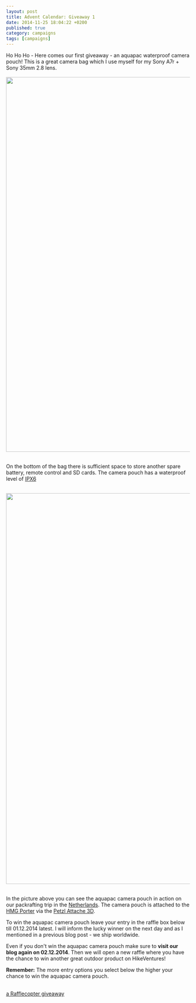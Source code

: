 ```yaml
---
layout: post
title: Advent Calendar: Giveaway 1
date: 2014-11-25 18:04:22 +0200
published: true
category: campaigns
tags: [campaigns]
---
```

Ho Ho Ho - Here comes our first giveaway - an aquapac waterproof camera pouch! This is a great camera bag which I use myself for my Sony A7r + Sony 35mm 2.8 lens. <br><br>
<a href="https://www.flickr.com/photos/90204224@N07/15876933245"><img src="https://farm8.staticflickr.com/7504/15876933245_5f2da0043d_b.jpg" width="1024" height="1024"></a><!--more--><br><br>

On the bottom of the bag there is sufficient space to store another spare battery, remote control and SD cards. The camera pouch has a waterproof level of [IPX6](http://en.wikipedia.org/wiki/IP_Code) <br><br>

<a href="https://www.flickr.com/photos/90204224@N07/13975500852"><img src="https://farm8.staticflickr.com/7247/13975500852_2ff83c7e52_h.jpg" width="1600" height="1068"></a><br><br>

In the picture above you can see the aquapac camera pouch in action on our packrafting trip in the [Netherlands](http://hikeventures.com/packrafting-in-the-weerribben-wieden-national-park/). The camera pouch is attached to the [HMG Porter](http://hikeventures.com/gear-review-hmg-porter-4400-black/) via the [Petzl Attache 3D](http://hikeventures.com/petzl-attache-3d/).

To win the aquapac camera pouch leave your entry in the raffle box below till 01.12.2014 latest. I will inform the lucky winner on the next day and as I mentioned in a previous blog post - we ship worldwide.

Even if you don't win the aquapac camera pouch make sure to <strong>visit our blog again on 02.12.2014</strong>. Then we will open a new raffle where you have the chance to win another great outdoor product on HikeVentures!

<strong>Remember:</strong> The more entry options you select below the higher your chance to win the aquapac camera pouch.<br><br>

<a class="rcptr" href="http://www.rafflecopter.com/rafl/display/9698c3701/" rel="nofollow" data-raflid="9698c3701" data-theme="classic" data-template="547383d1349ca46723745c71" id="rcwidget_nb6zp4vv">a Rafflecopter giveaway</a>
<script src="//widget-prime.rafflecopter.com/launch.js"></script>
